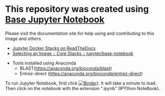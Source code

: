 

# This repository was created using [Base Jupyter Notebook](https://github.com/jupyter/docker-stacks)

Please visit the documentation site for help using and contributing to this image and others.

* [Jupyter Docker Stacks on ReadTheDocs](http://jupyter-docker-stacks.readthedocs.io/en/latest/index.html)
* [Selecting an Image :: Core Stacks :: jupyter/base-notebook](http://jupyter-docker-stacks.readthedocs.io/en/latest/using/selecting.html#jupyter-base-notebook)

+ Tools installed using Anaconda
    - BLAST(https://anaconda.org/bioconda/blast)
    - Entrez-direct (https://anaconda.org/bioconda/entrez-direct)

To run Jupyter Notebook, first click 
[![Binder](https://mybinder.org/badge_logo.svg)](https://mybinder.org/v2/gh/stevetsa/jupyter-blast-docker/master?filepath=index.ipynb)).  It will take a minute to load. Then click on the notebook with the extension ".ipynb" (IPYthon NoteBook).  

